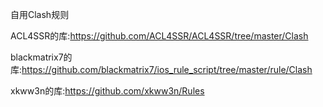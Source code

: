 自用Clash规则

ACL4SSR的库:https://github.com/ACL4SSR/ACL4SSR/tree/master/Clash

blackmatrix7的库:https://github.com/blackmatrix7/ios_rule_script/tree/master/rule/Clash

xkww3n的库:https://github.com/xkww3n/Rules
